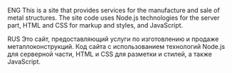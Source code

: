 ENG
This is a site that provides services for the manufacture and sale of metal structures.
The site code uses Node.js technologies for the server part, HTML and CSS for markup and styles, and JavaScript.

RUS
Это сайт, предоставляющий услуги по изготовлению и продаже металлоконструкций.
Код сайта с использованием технологий Node.js для серверной части, HTML и CSS для разметки и стилей, а также JavaScript.

